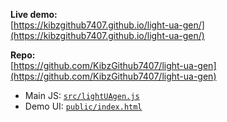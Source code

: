 **Live demo:**  
[https://kibzgithub7407.github.io/light-ua-gen/](https://kibzgithub7407.github.io/light-ua-gen/)

**Repo:**  
[https://github.com/KibzGithub7407/light-ua-gen](https://github.com/KibzGithub7407/light-ua-gen)

- Main JS: [`src/lightUAgen.js`](src/lightUAgen.js)
- Demo UI: [`public/index.html`](public/index.html)
